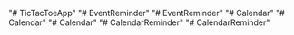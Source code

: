 "# TicTacToeApp" 
"# EventReminder" 
"# EventReminder" 
"# Calendar" 
"# Calendar" 
"# Calendar" 
"# CalendarReminder" 
"# CalendarReminder" 
